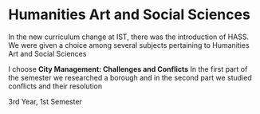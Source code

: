 # Humanities Art and Social Sciences
In the new curriculum change at IST, there was the introduction of HASS.
We were given a choice among several subjects pertaining to Humanities Art and Social Sciences

I choose **City Management: Challenges and Conflicts**
In the first part of the semester we researched a borough and in the second part we studied conflicts and their resolution

3rd Year, 1st Semester
